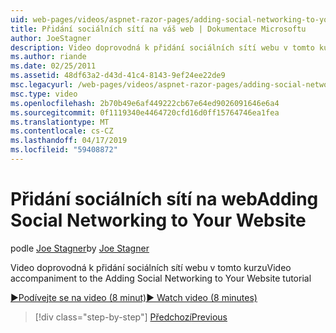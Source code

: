 ```yaml
---
uid: web-pages/videos/aspnet-razor-pages/adding-social-networking-to-your-website
title: Přidání sociálních sítí na váš web | Dokumentace Microsoftu
author: JoeStagner
description: Video doprovodná k přidání sociálních sítí webu v tomto kurzu
ms.author: riande
ms.date: 02/25/2011
ms.assetid: 48df63a2-d43d-41c4-8143-9ef24ee22de9
msc.legacyurl: /web-pages/videos/aspnet-razor-pages/adding-social-networking-to-your-website
msc.type: video
ms.openlocfilehash: 2b70b49e6af449222cb67e64ed9026091646e6a4
ms.sourcegitcommit: 0f1119340e4464720cfd16d0ff15764746ea1fea
ms.translationtype: MT
ms.contentlocale: cs-CZ
ms.lasthandoff: 04/17/2019
ms.locfileid: "59408872"
---
```

# <a name="adding-social-networking-to-your-website"></a><span data-ttu-id="2fffd-103">Přidání sociálních sítí na web</span><span class="sxs-lookup"><span data-stu-id="2fffd-103">Adding Social Networking to Your Website</span></span>

<span data-ttu-id="2fffd-104">podle [Joe Stagner](https://github.com/JoeStagner)</span><span class="sxs-lookup"><span data-stu-id="2fffd-104">by [Joe Stagner](https://github.com/JoeStagner)</span></span>

<span data-ttu-id="2fffd-105">Video doprovodná k přidání sociálních sítí webu v tomto kurzu</span><span class="sxs-lookup"><span data-stu-id="2fffd-105">Video accompaniment to the Adding Social Networking to Your Website tutorial</span></span>

[<span data-ttu-id="2fffd-106">&#9654;Podívejte se na video (8 minut)</span><span class="sxs-lookup"><span data-stu-id="2fffd-106">&#9654; Watch video (8 minutes)</span></span>](https://channel9.msdn.com/Blogs/ASP-NET-Site-Videos/adding-social-networking-to-your-website)

> [!div class="step-by-step"]
> [<span data-ttu-id="2fffd-107">Předchozí</span><span class="sxs-lookup"><span data-stu-id="2fffd-107">Previous</span></span>](adding-search-to-your-web-site.md)
